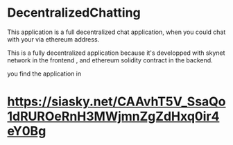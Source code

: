# DecentralizedChatting

This application is a full decentralized chat application, when you could chat with your via ethereum address.

This is a fully decentralized application because it's developped with skynet network in the frontend , and ethereum solidity contract in the backend.

you find the application in 

# https://siasky.net/CAAvhT5V_SsaQo1dRUROeRnH3MWjmnZgZdHxq0ir4eY0Bg
